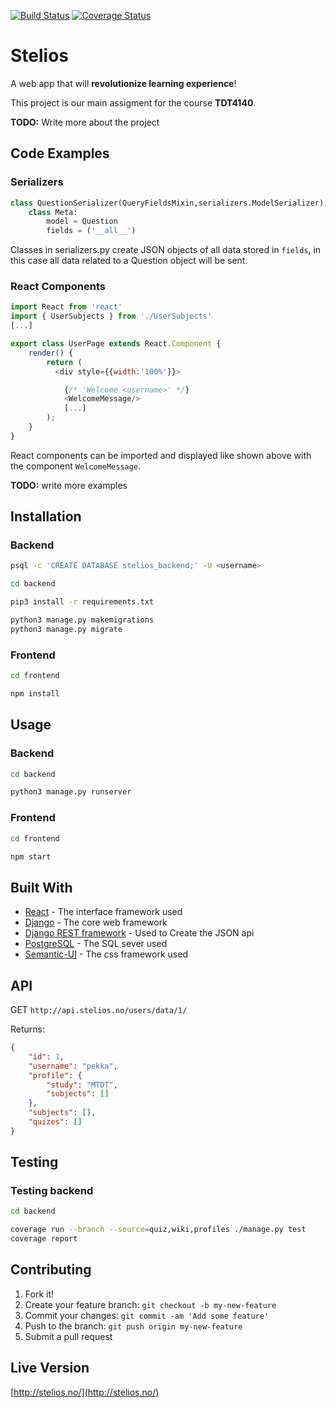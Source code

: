 [![Build Status](https://www.travis-ci.org/pu53/stelios.svg?branch=master)](https://www.travis-ci.org/pu53/stelios)
[![Coverage Status](https://coveralls.io/repos/github/pu53/stelios/badge.svg?branch=master)](https://coveralls.io/github/pu53/stelios?branch=master) 

# Stelios
A web app that will **revolutionize learning experience**!

This project is our main assigment for the course **TDT4140**.

**TODO:** Write more about the project

## Code Examples

### Serializers
```python
class QuestionSerializer(QueryFieldsMixin,serializers.ModelSerializer):
	class Meta:
		model = Question
		fields = ('__all__')
```
Classes in serializers.py create JSON objects of all data stored in `fields`, in this case all data related to a Question object will be sent.

### React Components

```js
import React from 'react'
import { UserSubjects } from './UserSubjects'
[...]

export class UserPage extends React.Component {
    render() {
        return (
          <div style={{width:'100%'}}>

            {/* 'Welcome <username>' */}
            <WelcomeMessage/>
            [...]
        );
    }
}

```

React components can be imported and displayed like shown above with the component `WelcomeMessage`.

**TODO:** write more examples

## Installation

### Backend
```bash
psql -c 'CREATE DATABASE stelios_backend;' -U <username>

cd backend

pip3 install -r requirements.txt

python3 manage.py makemigrations
python3 manage.py migrate
```

### Frontend
```bash
cd frontend

npm install
```

## Usage

### Backend
```bash
cd backend

python3 manage.py runserver
```

### Frontend

```bash
cd frontend

npm start
```

## Built With

* [React](https://facebook.github.io/react/) - The interface framework used
* [Django](https://www.djangoproject.com/) - The core web framework
* [Django REST framework](http://www.django-rest-framework.org/) - Used to Create the JSON api
* [PostgreSQL](https://www.postgresql.org/) - The SQL sever used
* [Semantic-UI](https://semantic-ui.com/) - The css framework used

## API

GET `http://api.stelios.no/users/data/1/`

Returns:

```json
{
    "id": 1,
    "username": "pekka",
    "profile": {
        "study": "MTDT",
        "subjects": []
    },
    "subjects": [],
    "quizes": []
}
```

## Testing

### Testing backend
```bash
cd backend

coverage run --branch --source=quiz,wiki,profiles ./manage.py test
coverage report
```

## Contributing

1. Fork it!
2. Create your feature branch: `git checkout -b my-new-feature`
3. Commit your changes: `git commit -am 'Add some feature'`
4. Push to the branch: `git push origin my-new-feature`
5. Submit a pull request

## Live Version

[http://stelios.no/](http://stelios.no/)
